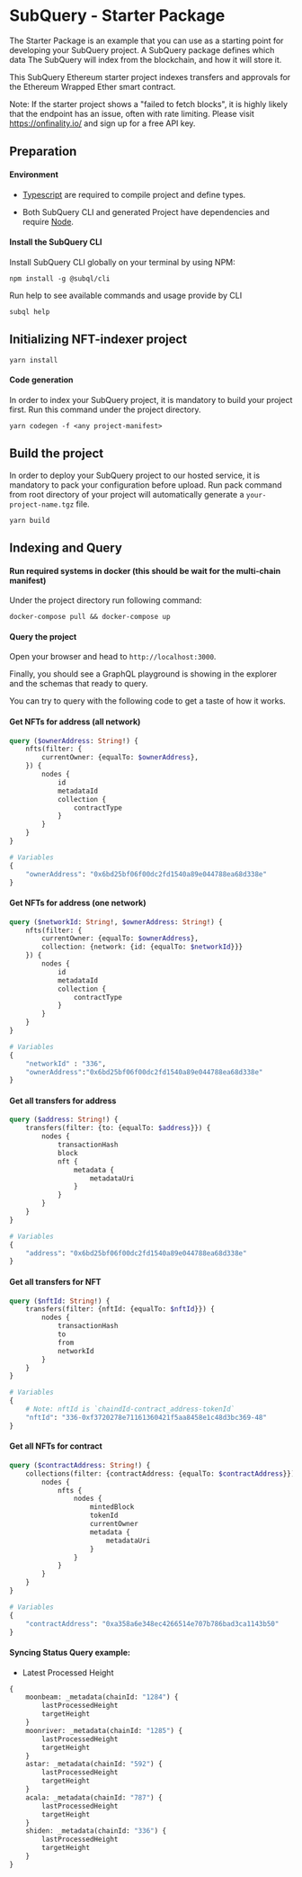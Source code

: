 # SubQuery - Starter Package

The Starter Package is an example that you can use as a starting point for developing your SubQuery project.
A SubQuery package defines which data The SubQuery will index from the blockchain, and how it will store it.

This SubQuery Ethereum starter project indexes transfers and approvals for the Ethereum Wrapped Ether smart contract. 

Note: If the starter project shows a "failed to fetch blocks", it is highly likely that the endpoint has an issue, often with rate limiting. Please visit https://onfinality.io/ and sign up for a free API key.

## Preparation

#### Environment

- [Typescript](https://www.typescriptlang.org/) are required to compile project and define types.

- Both SubQuery CLI and generated Project have dependencies and require [Node](https://nodejs.org/en/).

#### Install the SubQuery CLI

Install SubQuery CLI globally on your terminal by using NPM:

```
npm install -g @subql/cli
```

Run help to see available commands and usage provide by CLI

```
subql help
```

## Initializing NFT-indexer project

```
yarn install
```
#### Code generation

In order to index your SubQuery project, it is mandatory to build your project first.
Run this command under the project directory.

```
yarn codegen -f <any project-manifest>
```

## Build the project

In order to deploy your SubQuery project to our hosted service, it is mandatory to pack your configuration before upload.
Run pack command from root directory of your project will automatically generate a `your-project-name.tgz` file.

```
yarn build
```

## Indexing and Query

#### Run required systems in docker (this should be wait for the multi-chain manifest)

Under the project directory run following command:

```
docker-compose pull && docker-compose up
```

#### Query the project

Open your browser and head to `http://localhost:3000`.

Finally, you should see a GraphQL playground is showing in the explorer and the schemas that ready to query.

You can try to query with the following code to get a taste of how it works.

#### Get NFTs for address (all network)
```graphql
query ($ownerAddress: String!) {
    nfts(filter: {
        currentOwner: {equalTo: $ownerAddress},
    }) {
        nodes {
            id
            metadataId
            collection {
                contractType
            }
        }
    }
}
```
```graphql
# Variables
{
    "ownerAddress": "0x6bd25bf06f00dc2fd1540a89e044788ea68d338e"
}
```

#### Get NFTs for address (one network)
```graphql
query ($networkId: String!, $ownerAddress: String!) {
    nfts(filter: {
        currentOwner: {equalTo: $ownerAddress},
        collection: {network: {id: {equalTo: $networkId}}}
    }) {
        nodes {
            id
            metadataId
            collection {
                contractType
            }
        }
    }
}
```
```graphql
# Variables
{
    "networkId" : "336",
    "ownerAddress":"0x6bd25bf06f00dc2fd1540a89e044788ea68d338e"
}
```

#### Get all transfers for address
```graphql
query ($address: String!) {
    transfers(filter: {to: {equalTo: $address}}) {
        nodes {
            transactionHash
            block
            nft {
                metadata {
                    metadataUri
                }
            }
        }
    }
}
```
```graphql
# Variables
{
    "address": "0x6bd25bf06f00dc2fd1540a89e044788ea68d338e"
}
```

#### Get all transfers for NFT
```graphql
query ($nftId: String!) {
    transfers(filter: {nftId: {equalTo: $nftId}}) {
        nodes {
            transactionHash
            to
            from
            networkId
        }
    }
}
```
```graphql
# Variables
{
    # Note: nftId is `chaindId-contract_address-tokenId`
    "nftId": "336-0xf3720278e71161360421f5aa8458e1c48d3bc369-48"
}
```

#### Get all NFTs for contract
```graphql
query ($contractAddress: String!) {
    collections(filter: {contractAddress: {equalTo: $contractAddress}}) {
        nodes {
            nfts {
                nodes {
                    mintedBlock
                    tokenId
                    currentOwner
                    metadata {
                        metadataUri
                    }
                }
            }
        }
    }
}
```
```graphql
# Variables
{
    "contractAddress": "0xa358a6e348ec4266514e707b786bad3ca1143b50"
}
```

#### Syncing Status Query example:
- Latest Processed Height 
```graphql
{
    moonbeam: _metadata(chainId: "1284") {
        lastProcessedHeight
        targetHeight
    }
    moonriver: _metadata(chainId: "1285") {
        lastProcessedHeight
        targetHeight
    }
    astar: _metadata(chainId: "592") {
        lastProcessedHeight
        targetHeight
    }
    acala: _metadata(chainId: "787") {
        lastProcessedHeight
        targetHeight
    }
    shiden: _metadata(chainId: "336") {
        lastProcessedHeight
        targetHeight
    }
}
```
